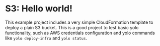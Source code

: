 # S3: Hello world!

This example project includes a very simple CloudFormation template to deploy a
plain S3 bucket. This is a good project to test basic yolo functionality, such
as AWS credentials configuration and yolo commands like `yolo deploy-infra` and
`yolo status`.
